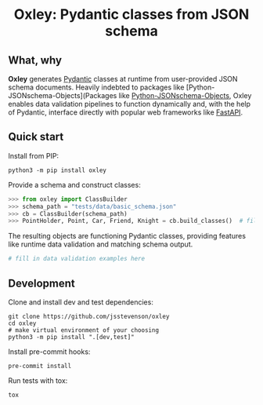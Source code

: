 <h1 align="center">
    Oxley: Pydantic classes from JSON schema
</h1>

## What, why

**Oxley** generates [Pydantic](https://github.com/samuelcolvin/pydantic) classes at runtime from user-provided JSON schema documents. Heavily indebted to packages like [Python-JSONschema-Objects](Packages like [Python-JSONschema-Objects](https://github.com/cwacek/python-jsonschema-objects), Oxley enables data validation pipelines to function dynamically and, with the help of Pydantic, interface directly with popular web frameworks like [FastAPI](https://github.com/tiangolo/fastapi).

## Quick start

Install from PIP:

```shell
python3 -m pip install oxley
```

Provide a schema and construct classes:

``` python
>>> from oxley import ClassBuilder
>>> schema_path = "tests/data/basic_schema.json"
>>> cb = ClassBuilder(schema_path)
>>> PointHolder, Point, Car, Friend, Knight = cb.build_classes()  # fill in here
```

The resulting objects are functioning Pydantic classes, providing features like runtime data validation and matching schema output.

``` python
# fill in data validation examples here
```

## Development

Clone and install dev and test dependencies:

``` shell
git clone https://github.com/jsstevenson/oxley
cd oxley
# make virtual environment of your choosing
python3 -m pip install ".[dev,test]"
```

Install pre-commit hooks:

``` shell
pre-commit install
```

Run tests with tox:

```
tox
```
